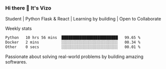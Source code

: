 ### Hi there 👋 It's Vizo

Student | Python Flask & React | Learning by building | Open to Collaborate

Weekly stats
<!--START_SECTION:waka-->

```txt
Python   10 hrs 56 mins  █████████████████████████   99.65 %
Docker   2 mins          ░░░░░░░░░░░░░░░░░░░░░░░░░   00.34 %
Other    0 secs          ░░░░░░░░░░░░░░░░░░░░░░░░░   00.01 %
```

<!--END_SECTION:waka-->


Passionate about solving real-world problems by building amazing softwares.
